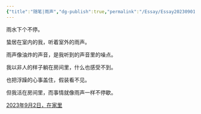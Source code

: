 ```yaml
---
{"title":"随笔|雨声","dg-publish":true,"permalink":"/Essay/Essay20230901/","dgPassFrontmatter":true,"created":"","updated":""}
---
```


雨水下个不停。

蛰居在室内的我，听着室外的雨声。

雨声像油炸的声音，是我听到的声音里的噪点。

我以非人的样子躺在房间里，什么也感受不到。

也把浮躁的心事盖住，假装看不见。

但我活在房间里，而事情就像雨声一样不停歇。

<u>2023年9月2日，在家里
</u>
